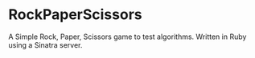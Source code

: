 # RockPaperScissors
A Simple Rock, Paper, Scissors game to test algorithms. Written in Ruby using a Sinatra server.
